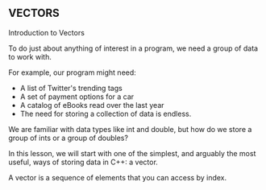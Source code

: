 ## VECTORS

Introduction to Vectors

To do just about anything of interest in a program, we need a group of data to work with.

For example, our program might need:

* A list of Twitter's trending tags
* A set of payment options for a car
* A catalog of eBooks read over the last year
* The need for storing a collection of data is endless.

We are familiar with data types like int and double, but how do we store a group of ints or a group of doubles?

In this lesson, we will start with one of the simplest, and arguably the most useful, ways of storing data in C++: a vector.

A vector is a sequence of elements that you can access by index.

